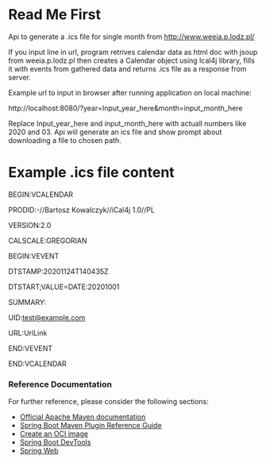 # Read Me First
Api to generate a .ics file for single month from http://www.weeia.p.lodz.pl/


If you input line in url, program retrives calendar data as html doc with jsoup from weeia.p.lodz.pl
then creates a Calendar object using Ical4j library, fills it with events from gathered data and returns .ics file as a
 response from server.

Example url to input in browser after running application on local machine:

http://localhost:8080/?year=Input_year_here&month=input_month_here

Replace Input_year_here and input_month_here with actuall numbers like 2020 and 03.
Api will generate an ics file and show prompt about downloading a file to chosen path.


# Example .ics file content
BEGIN:VCALENDAR

PRODID:-//Bartosz Kowalczyk//iCal4j 1.0//PL

VERSION:2.0

CALSCALE:GREGORIAN

BEGIN:VEVENT

DTSTAMP:20201124T140435Z

DTSTART;VALUE=DATE:20201001

SUMMARY:

UID:test@example.com

URL:UrlLink

END:VEVENT

END:VCALENDAR


### Reference Documentation
For further reference, please consider the following sections:

* [Official Apache Maven documentation](https://maven.apache.org/guides/index.html)
* [Spring Boot Maven Plugin Reference Guide](https://docs.spring.io/spring-boot/docs/2.3.5.RELEASE/maven-plugin/reference/html/)
* [Create an OCI image](https://docs.spring.io/spring-boot/docs/2.3.5.RELEASE/maven-plugin/reference/html/#build-image)
* [Spring Boot DevTools](https://docs.spring.io/spring-boot/docs/2.3.5.RELEASE/reference/htmlsingle/#using-boot-devtools)
* [Spring Web](https://docs.spring.io/spring-boot/docs/2.3.5.RELEASE/reference/htmlsingle/#boot-features-developing-web-applications)


